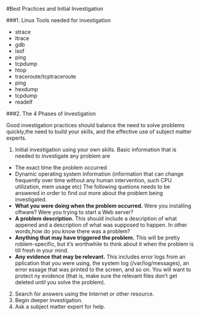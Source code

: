 #Best Practices and Initial Investigation

###1. Linux Tools needed for investigation
  - strace
  - ltrace
  - gdb
  - lsof
  - ping
  - tcpdump
  - htop
  - traceroute/tcptraceroute
  - ping
  - hexdump
  - tcpdump
  - readelf
  
###2. The 4 Phases of Investigation
 
Good investigation practices should balance the need to solve problems quickly,the need to build your skills, and the effective use of subject matter experts.

1. Initial investigation using your own skills.
Basic information that is needed to investigate any problem are
  - The exact time the problem occurred
  - Dynamic operating system information (information that can change frequently over time without any human intervention, such CPU utilization, mem usage etc)
The following quetions needs to be answered in order to find out more about the problem being investigated.
  - <b>What you were doing when the problem occurred.</b> Were you installing oftware? Were you trying to start a Web server?
  - <b>A problem description.</b> This should include a description of what appened and a description of what was supposed to happen. In other words,how do you know there was a problem?
  - <b>Anything that may have triggered the problem.</b> This will be pretty roblem-specific, but it’s worthwhile to think about it when the problem is till fresh in your mind.
  - <b>Any evidence that may be relevant.</b> This includes error logs from an pplication that you were using, the system log (/var/log/messages), an error essage that was printed to the screen, and so on. You will want to protect ny evidence (that is, make sure the relevant files don’t get deleted until you solve the problem).
  
2. Search for answers using the Internet or other resource.
3. Begin deeper investigation.
3. Ask a subject matter expert for help.
